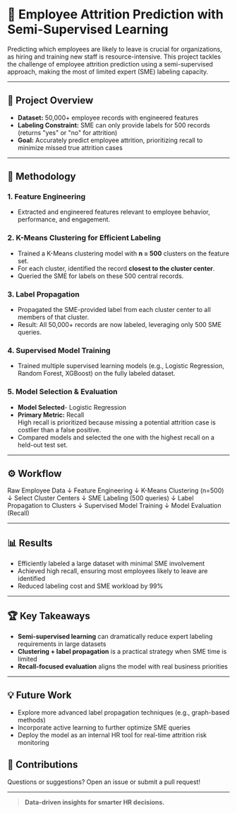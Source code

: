 # 🏢 Employee Attrition Prediction with Semi-Supervised Learning

Predicting which employees are likely to leave is crucial for organizations, as hiring and training new staff is resource-intensive. This project tackles the challenge of employee attrition prediction using a semi-supervised approach, making the most of limited expert (SME) labeling capacity.

---

## 🚀 Project Overview

- **Dataset:** 50,000+ employee records with engineered features
- **Labeling Constraint:** SME can only provide labels for 500 records (returns "yes" or "no" for attrition)
- **Goal:** Accurately predict employee attrition, prioritizing recall to minimize missed true attrition cases

---

## 🧠 Methodology

### 1. Feature Engineering
- Extracted and engineered features relevant to employee behavior, performance, and engagement.

### 2. K-Means Clustering for Efficient Labeling
- Trained a K-Means clustering model with **n = 500** clusters on the feature set.
- For each cluster, identified the record **closest to the cluster center**.
- Queried the SME for labels on these 500 central records.

### 3. Label Propagation
- Propagated the SME-provided label from each cluster center to all members of that cluster.
- Result: All 50,000+ records are now labeled, leveraging only 500 SME queries.

### 4. Supervised Model Training
- Trained multiple supervised learning models (e.g., Logistic Regression, Random Forest, XGBoost) on the fully labeled dataset.

### 5. Model Selection & Evaluation
- **Model Selected**- Logistic Regression
- **Primary Metric:** Recall  
  High recall is prioritized because missing a potential attrition case is costlier than a false positive.
- Compared models and selected the one with the highest recall on a held-out test set.

---

## ⚙️ Workflow

Raw Employee Data
↓
Feature Engineering
↓
K-Means Clustering (n=500)
↓
Select Cluster Centers
↓
SME Labeling (500 queries)
↓
Label Propagation to Clusters
↓
Supervised Model Training
↓
Model Evaluation (Recall)


---

## 📊 Results

- Efficiently labeled a large dataset with minimal SME involvement
- Achieved high recall, ensuring most employees likely to leave are identified
- Reduced labeling cost and SME workload by 99%

---

## 🏆 Key Takeaways

- **Semi-supervised learning** can dramatically reduce expert labeling requirements in large datasets
- **Clustering + label propagation** is a practical strategy when SME time is limited
- **Recall-focused evaluation** aligns the model with real business priorities

---

## 💡 Future Work

- Explore more advanced label propagation techniques (e.g., graph-based methods)
- Incorporate active learning to further optimize SME queries
- Deploy the model as an internal HR tool for real-time attrition risk monitoring

## 🤝 Contributions

Questions or suggestions? Open an issue or submit a pull request!

---

> **Data-driven insights for smarter HR decisions.**
